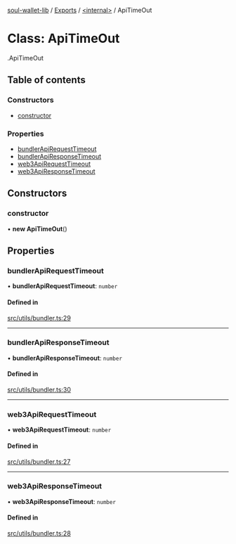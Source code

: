 [soul-wallet-lib](../README.md) / [Exports](../modules.md) / [<internal\>](../modules/internal_.md) / ApiTimeOut

# Class: ApiTimeOut

[<internal>](../modules/internal_.md).ApiTimeOut

## Table of contents

### Constructors

- [constructor](internal_.ApiTimeOut.md#constructor)

### Properties

- [bundlerApiRequestTimeout](internal_.ApiTimeOut.md#bundlerapirequesttimeout)
- [bundlerApiResponseTimeout](internal_.ApiTimeOut.md#bundlerapiresponsetimeout)
- [web3ApiRequestTimeout](internal_.ApiTimeOut.md#web3apirequesttimeout)
- [web3ApiResponseTimeout](internal_.ApiTimeOut.md#web3apiresponsetimeout)

## Constructors

### constructor

• **new ApiTimeOut**()

## Properties

### bundlerApiRequestTimeout

• **bundlerApiRequestTimeout**: `number`

#### Defined in

[src/utils/bundler.ts:29](https://github.com/zhangshengjie/soulwalletlib/blob/93d2029/src/utils/bundler.ts#L29)

___

### bundlerApiResponseTimeout

• **bundlerApiResponseTimeout**: `number`

#### Defined in

[src/utils/bundler.ts:30](https://github.com/zhangshengjie/soulwalletlib/blob/93d2029/src/utils/bundler.ts#L30)

___

### web3ApiRequestTimeout

• **web3ApiRequestTimeout**: `number`

#### Defined in

[src/utils/bundler.ts:27](https://github.com/zhangshengjie/soulwalletlib/blob/93d2029/src/utils/bundler.ts#L27)

___

### web3ApiResponseTimeout

• **web3ApiResponseTimeout**: `number`

#### Defined in

[src/utils/bundler.ts:28](https://github.com/zhangshengjie/soulwalletlib/blob/93d2029/src/utils/bundler.ts#L28)
